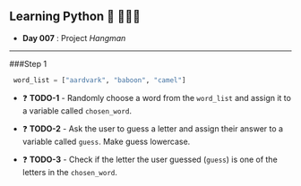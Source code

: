 ## Learning Python 🐍 👨🏻‍💻

- **Day 007** : Project *Hangman*

------------

###Step 1

```python
 word_list = ["aardvark", "baboon", "camel"]
```

- ❓ **TODO-1** - Randomly choose a word from the  `word_list` and assign it to a variable called `chosen_word`.

- ❓ **TODO-2** - Ask the user to guess a letter and assign their answer to a variable called `guess`. Make guess lowercase.

- ❓ **TODO-3** - Check if the letter the user guessed (`guess`) is one of the letters in the `chosen_word`.